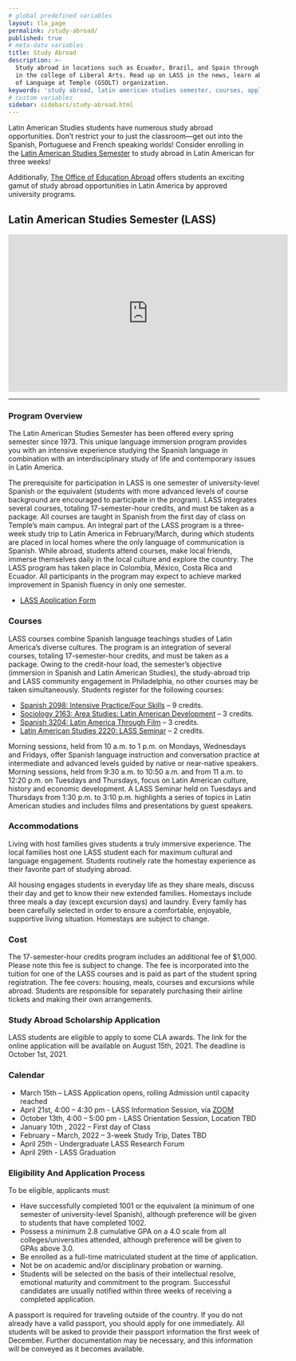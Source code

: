 ```yaml
---
# global predefined variables
layout: tla_page
permalink: /study-abroad/
published: true
# meta-data variables
title: Study Abroad
description: >-
  Study abroad in locations such as Ecuador, Brazil, and Spain through Temple University’s Latin American Studies program
  in the college of Liberal Arts. Read up on LASS in the news, learn about awards and scholarships, and our Graduate Students
  of Language at Temple (GSOLT) organization.
keywords: 'study abroad, latin american studies semester, courses, application, spain, awards and scholarships, GSOLT'
# custom variables
sidebar: sidebars/study-abroad.html
---
```

Latin American Studies students have numerous study abroad opportunities. Don’t restrict your to just the classroom—get out into the Spanish, Portuguese and French speaking worlds! Consider enrolling in the [Latin American Studies Semester](#program-overview) to study abroad in Latin American for three weeks!  

Additionally, [The Office of Education Abroad](https://studyabroad.temple.edu/) offers students an exciting gamut of study abroad opportunities in Latin America by approved university programs. 

## Latin American Studies Semester (LASS)

<div class="video-container">
  <iframe width="560" height="315" src="https://www.youtube.com/embed/NIBBE9gBkUs?rel=0" frameborder="0" allow="autoplay; encrypted-media" allowfullscreen></iframe>
</div>

___

### Program Overview
The Latin American Studies Semester has been offered every spring semester since 1973. This unique language immersion program provides you with an intensive experience studying the Spanish language in combination with an interdisciplinary study of life and contemporary issues in Latin America.

The prerequisite for participation in LASS is one semester of university-level Spanish or the equivalent (students with more advanced levels of course background are encouraged to participate in the program). LASS integrates several courses, totaling 17-semester-hour credits, and must be taken as a package. All courses are taught in Spanish from the first day of class on Temple’s main campus. An integral part of the LASS program is a three-week study trip to Latin America in February/March, during which students are placed in local homes where the only language of communication is Spanish. While abroad, students attend courses, make local friends, immerse themselves daily in the local culture and explore the country. The LASS program has taken place in Colombia, México, Costa Rica and Ecuador. All participants in the program may expect to achieve marked improvement in Spanish fluency in only one semester. 

- [LASS Application Form](https://form.jotform.com/82255597172161)<br>

### Courses
LASS courses combine Spanish language teachings studies of Latin America’s diverse cultures. The program is an integration of several courses, totaling 17-semester-hour credits, and must be taken as a package. Owing to the credit-hour load, the semester’s objective (immersion in Spanish and Latin American Studies), the study-abroad trip and LASS community engagement in Philadelphia, no other courses may be taken simultaneously. Students register for the following courses:

- [Spanish 2098: Intensive Practice/Four Skills](https://bulletin.temple.edu/search/?P=SPAN+2098) – 9 credits.
- [Sociology 2163: Area Studies: Latin American Development](https://bulletin.temple.edu/search/?P=SOC+2163) – 3 credits.
- [Spanish 3204: Latin America Through Film](https://bulletin.temple.edu/search/?P=SPAN+3204) – 3 credits.
- [Latin American Studies 2220: LASS Seminar](http://bulletin.temple.edu/search/?P=LAS+2220) – 2 credits.

Morning sessions, held from 10 a.m. to 1 p.m. on Mondays, Wednesdays and Fridays, offer Spanish language instruction and conversation practice at intermediate and advanced levels guided by native or near-native speakers. Morning sessions, held from 9:30 a.m. to 10:50 a.m. and from 11 a.m. to 12:20 p.m. on Tuesdays and Thursdays, focus on Latin American culture, history and economic development. A LASS Seminar held on Tuesdays and Thursdays from 1:30 p.m. to 3:10 p.m. highlights a series of topics in Latin American studies and includes films and presentations by guest speakers.

### Accommodations
Living with host families gives students a truly immersive experience. The local families host one LASS student each for maximum cultural and language engagement. Students routinely rate the homestay experience as their favorite part of studying abroad.

All housing engages students in everyday life as they share meals, discuss their day and get to know their new extended families.  Homestays include three meals a day (except excursion days) and laundry. Every family has been carefully selected in order to ensure a comfortable, enjoyable, supportive living situation. Homestays are subject to change.

### Cost
The 17-semester-hour credits program includes an additional fee of $1,000. Please note this fee is subject to change. The fee is incorporated into the tuition for one of the LASS courses and is paid as part of the student spring registration. The fee covers: housing, meals, courses and excursions while abroad. Students are responsible for separately purchasing their airline tickets and making their own arrangements.

### Study Abroad Scholarship Application
LASS students are eligible to apply to some CLA awards. The link for the online application will be available on August 15th, 2021. The deadline is October 1st, 2021.

### Calendar
- March 15th – LASS Application opens, rolling Admission until capacity reached
- April 21st, 4:00 – 4:30 pm - LASS Information Session, via [ZOOM](https://temple.zoom.us/s/4903976134)
- October 13th, 4:00 – 5:00 pm - LASS Orientation Session, Location TBD
- January 10th , 2022 – First day of Class
- February – March, 2022 – 3-week Study Trip, Dates TBD
- April 25th - Undergraduate LASS Research Forum
- April 29th - LASS Graduation

### Eligibility And Application Process
To be eligible, applicants must:

- Have successfully completed 1001 or the equivalent (a minimum of one semester of university-level Spanish), although preference will be given to students that have completed 1002.
- Possess a minimum 2.8 cumulative GPA on a 4.0 scale from all colleges/universities attended, although preference will be given to GPAs above 3.0.
- Be enrolled as a full-time matriculated student at the time of application.
- Not be on academic and/or disciplinary probation or warning.
- Students will be selected on the basis of their intellectual resolve, emotional maturity and commitment to the program. Successful candidates are usually notified within three weeks of receiving a completed application.

A passport is required for traveling outside of the country. If you do not already have a valid passport, you should apply for one immediately. All students will be asked to provide their passport information the first week of December. Further documentation may be necessary, and this information will be conveyed as it becomes available.
